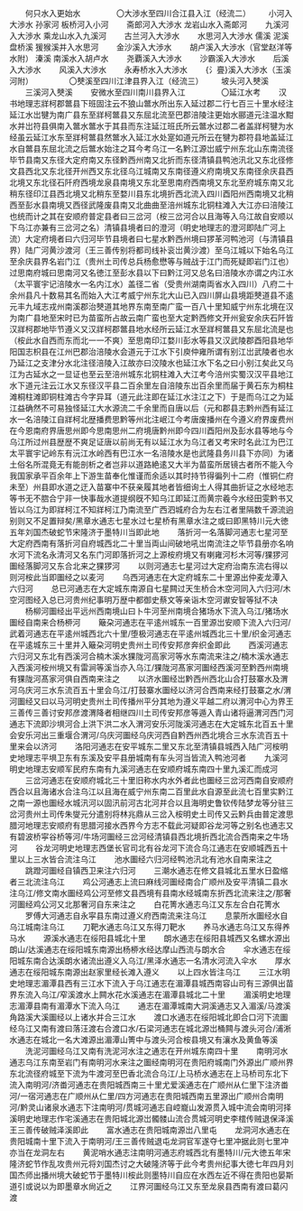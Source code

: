 <!-- { "loadSidebar": true } -->
　　何只水入更始水
　　
　　〇大渉水至四川合江县入江（经流二）
　　小河入大渉水 孙家河 板桥河入小河
　　斋郎河入大渉水 龙岩山水入斋郞河
　　九溪河入大渉水 乘龙山水入九溪河
　　古兰河入大渉水
　　水思河入大渉水 儒溪 泥溪 盘桥溪 猨猴溪并入水思河
　　金沙溪入大渉水
　　胡卢溪入大渉水（官堂赵洋等水附） 溱溪 南溪水入胡卢水
　　尧覇溪入大渉水
　　沙霸溪入大渉水
　　后溪入大渉水
　　风溪入大渉水
　　永寿桥水入大渉水
　　{氵亹}溪入大渉水（玉溪河附）
　　
　　〇僰溪至四川江津县界入江（经流三）
　　坡头河入僰溪
　　三溪河入僰溪
　　安微水至四川南川县界入江
　　
　　〇延江水考
　　汉书地理志牂柯郡鄨县下班固注云不狼山鄨水所出东入延过郡二行七百三十里水经注延江水岀犍为南广县东至牂柯鄨县又东屈北流至巴郡涪陵注更始水郦道元注温水黚水并岀符县俱南入鄨水鄨水于其县而东注延江班氏所云鄨水过郡二者盖牂柯犍为水经虽云延江水东至牂柯鄨县然鄨水入延江水处寔如道元所云在犍为郡符县地盖延江水自鄨县东屈北流之后鄨水始注之耳今考乌江一名黔江源岀威宁州东北山东南流径毕节县南又东径大定府南又东径黔西州南又北折而东径清镇县鸭池汛北又东北径修文县西北又东北径开州西又东北径乌江城南又东南径遵义府南境又东南径余庆县西北境又东北径石阡府西境龙泉县南境又东北至思南府西南境又东北至府城东南又北稍东径印江县西北境又北稍东至婺川县东北境折西北流入四川酉阳州西南境又北稍西至彭水县南境又西径武隆废县南又北曲曲至涪州城东北铜柱滩入大江亦曰涪陵江也统而计之其在安顺府普定县者曰三岔河（桉三岔河合以且海等入乌江故自安顺以下乌江亦兼有三岔河之名）清镇县境者曰的澄河（明史地理志的澄河即陆广河上流）大定府境者曰六归河毕节县境者曰七星水黔西州境曰猡革河鸭池河（与清镇县界）陆广河黄沙渡河（王三善传别将都司线补衮岀黄沙渡）至乌江城以下始名乌江至余庆县界名岩门江（贵州土司传总兵杨愈懋等与贼战于江门而死疑即岩门江也）过思南府城曰思南河又名徳江至彭水县以下曰黔江河又总名曰涪陵水亦谓之内江水（太平寰宇记涪陵水一名内江水）盖径二省（受贵州湖南両省水入四川）八府二十余州县凡十数易其名而始入大江考威宁州东北大山已入四川屏山县境距僰道县不逺元丰九域志戎州南溪郡治僰道其地界东南至南广蛮一百八十里知威宁州东北境在汉为南广县地至宋时已为苗蛮所占故云南广蛮也至大定黔西修文开州瓮安余庆石阡皆汉牂柯郡地毕节遵义又汉牂柯郡鄨县地水经所云延江水至牂柯鄨县又东屈北流是也（桉此水自西而东而北一一不爽）至思南印江婺川彭水等县又汉武陵郡酉阳县地华阳国志枳县在江州巴郡治涪陵水会道元于江水下引庾仲雍所谓有别江岀武陵者也水乃延江之支津分水北注径涪陵入江故亦曰洨陵水也延江水下名之曰小别江矣此又乌江为古延水之一显证也至云至涪州城东北铜柱滩入大江考今涪州实蜀汉汉平县地江水下道元注云江水又东径汉平县二百余里左自涪陵东岀百余里而届于黄石东为桐柱滩桐柱滩即铜柱滩古今字异耳（道元此注即在延江水注江之下）于是而乌江之为延江益确然不可易独怪延江大水源流二千余里而自唐以后（元和郡县志黔州西有延江水一名涪陵江自牂柯北歴播费思黔等州北注岷江今考唐废播州在今遵义府界废费州在今恩南府界唐思州即今思南思州二府境唐黔州即今四川酉阳州及彭水县等地与今乌江所过州县歴歴不爽足证唐以前尚无有以延江水为乌江者又考宋时名此江为巴江太平寰宇记岭东有沅江水岭西有巴江水一名涪陵水是也武隆县务川县下亦同）为诸土俗名所混竟无有能剖析之者岂非以道路絶逺又大半为苗蛮所居镜古者所不能入今我国家承平百余年上下游生苗奉化惟谨而余适以其时持节得徧列十二府（惟铜仁府未至）州县即水道之迂入苗寨中不获亲履其地者皆细询土人得其曲折证之水经地志等书无不脗合宁非一快事哉水道提纲旣不知乌江即延江而黄宗羲今水经田雯黔书又皆以乌江为即牂柯江不知牂柯江乃南流至广西泗城府合为左右江者里隔数千源流逈别则又不足置辩矣/黑章水通志七星水过七星桥有黑章水注之或曰即黑特川元大徳五年刘国杰破蛇节宋隆济于墨特川当即此地
　　落折河一名落脚河通志七星河至大定府西南有落折河自府城西北二十里当両山间破地吼岀南流注之毕节县册亦名响水河下流名永清河又名东门河即落折河之上源桉府境又有喇雍河杉木河等/猓猡河圗经落脚河又东合北来之猓猡河
　　以则河通志七星河过大定府治南东流右得以则河桉此当即圗经之以麦河
　　乌西河通志在大定府城东二十里源出仲麦龙潭入六归河
　　总已河通志在大定城东南源自七星闗过天生桥合木空河同入六归河/木空河图经入总已河贵州纪事明万歴中都御史蔡文等亲诣木空河谳安智等狱不决
　　杨柳河圗经出平远州西南境山曰卜牛河至州南境合猪场水下流入乌江/猪场水圗经自南来合杨桺河
　　簸朶河通志在平逺州城东一百里源岀安顺下流入六归河/武着河通志在平逺州城西北六十里/堕极河通志在平逺州城西北三十里/织金河通志在平逺城东三十里并入簸朶河明史贵州土司传安邦彦奔织金即此
　　西溪河通志六归河又东北有西溪河合楠木溪水猓陇河高家河等水东南流来注之/楠木溪水通志入西溪河桉州境又有雷涧等溪当亦入乌江/猓陇河髙家河圗经西溪河至黔西州南境有猓陇河髙家河俱自西南来注之
　　以济水圗经岀黔西州西北山合打鼓寨水及渭河乌庆河三水东流百五十里会乌江/打鼓寨水圗经以济河合西南来经打鼓寨之水/渭河圗经又曰以马河明史贵州土司传播州平分其地为遵义平越二府以渭河中心为界王三善传三善讨安邦彦渡渭降者相继四川土司传安邦彦等遁入青山诸将逼渭河西门河通志下流即沙埧河合上洪下洪二水入渭河安乐河陇溪河通志在大定城东北百五十里会安乐河出三重堰合渭河/乌庆河圗经乌庆河西自黔西州西北境合三水东流百五十里来会以济河
　　洛阳河通志在安平城东二里又东北至清镇县城西入陆广河桉明史地理志平埧卫东有东溪及安平县册城南有车头河当皆流入鸭池河者
　　九溪河明史地理志安顺军民府东南有九溪河通志在安顺府城东南四十里九溪汇而成河
　　三岔河通志在安顺府城北三十里旧称水内水外者此也圗经三岔河西南自安顺府西合以且海诸水合注乌江以且海在威宁州东南二百里此水自源至此流七百里实黔江之南一源也圗经水城汛河以固汛前河古北河并合以且海明史鲁钦传陆梦龙等分驻三岔河贵州土司传朱燮元分遣别将林兆鼎从三岔入桉明史土司传又云黔兵由普定渡思腊河地理志安顺府有思腊河接水西界今方志不载此河疑即谷龙河等之别名也通志又有碧波桥寜谷桥等河/牛场河圗经三岔河经清镇县西北境折西北流合西南来之牛场河
　　谷龙河明史地理志西堡长官司北有谷龙河下流合乌江通志在安顺城西五十里以上三水皆合流注乌江
　　池水圗经六归河经鸭池汛北有池水自南来注之
　　跳蹬河圗经自镇西卫来注六归河
　　三潮水通志在修文县城北五里水日盈缩者三北流注乌江
　　鸡公河通志上流曰麻线河圗经南合广顺州及安平清镇二县水注乌江/修文南水圗经鸡公河至修文县西境有县南水经城南东折西北流来注之/那奢河圗经鸡公河又北那奢河自东来注之
　　白花箐水通志乌江又东左合白花箐水
　　罗傅大河通志自永寜县东南过遵义府西南流来注乌江
　　息蒙所水圗经水自乌江城南注乌江
　　刀靶水通志乌江又东得刀靶水
　　养马水通志乌江又东得养马水
　　源溪水通志在绥阳县城北十里
　　朗水通志在绥阳县城西又名螺水源出朗山/达溪通志在绥阳城东南源出杨桺水经达摩山西流与朗水合
　　伞水通志在绥阳城东南合达溪朗水诸流出遵义入乌江/黑泽水通志一名清水河流入伞水
　　厚水通志在绥阳城东南源出赵家里经长滩入遵义
　　以上四水皆注乌江
　　三江水明史地理志湄潭县西有三江水下流入于乌江通志在湄潭县城西南容山司有三源俱出苗界东流入乌江/窄溪渡水上闗水花水溪通志在湄潭县城北二十里
　　湄溪明史地理志湄潭县南有湄潭水下流入乌江
　　通志在湄潭城南大洞溪通志又入湄溪/马渡溪角路溪大溪圗经以上诸水并合三江水
　　渡口水通志在绥阳城北即合口河下流圗经乌江又南有渡曰落汪渡右合渡口水/石梁河通志在城北源岀桶闗与渡头河合/浦淅水通志在城北一名大滩源出湄潭山箐中与渡头河合桉县境又有瀼水及黄鱼等溪
　　洗泥河圗经乌江又南有洗泥河水注之通志在开州城东南四十里
　　南明河水通志乌江东南至岩门有南明河水来注之圗经南明河在贵阳府城南门外源出广顺州界东北流径府城至下流为牛渡河至巴香北流合乌江/上马桥水通志在上马桥司东北下流入南明河/济畨河通志在贵阳城西南三十里尤爱溪通志在广顺州从仁里下注济畨河/一宿河通志在广顺州从仁里/四方河通志在贵阳城西南五里源出广顺州合南明河/黔灵山诸泉水通志下注南明河/贯城河通志自崆巃山发源贯入城中流会南明河择溪明史地理志作宅溪通志在贵阳城北源岀髑髅山流合贯城河明史李橒传贼退保泽溪王三善传破贼泽溪即此
　　富水通志在贵阳城南源岀八里屯
　　龙洞河水通志在贵阳城南十里下流入于南明河/王三善传贼退屯龙洞官军遂夺七里冲据此则七里冲亦当在龙洞左右
　　黄泥哨水通志注南明河通志府城西北有墨特川/元大徳五年宋隆济蛇节作乱攻贵州元将刘国杰讨之大破隆济等于此今考贵州纪事大徳七年四月刘国杰师出播州境大破蛇节于墨特川桉此则墨特川自应在水西左近不得在贵阳也晏斯道引或说以为即墨章水尙近之
　　江界河圗经乌江又东至龙泉县西南有渡曰葛闪渡

